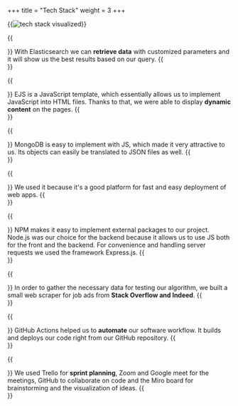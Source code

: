 +++
title = "Tech Stack"
weight = 3
+++

{{<image src="techstack-img.svg" alt="tech stack visualized">}}

{{<section title="Elasticsearch">}}
With Elasticsearch we can **retrieve data** with customized parameters and it will show us the best results based on our query.
{{</section>}}

{{<section title="EJS">}}
EJS is a JavaScript template, which essentially allows us to implement JavaScript into HTML files. Thanks to that, we were able to display **dynamic content** on the pages.
{{</section>}}

{{<section title="MongoDB">}}
MongoDB is easy to implement with JS, which made it very attractive to us. Its objects  can easily be translated to JSON files as well.
{{</section>}}

{{<section title="Heroku">}}
We used it because it's a good platform for fast and easy deployment of web apps.
{{</section>}}

{{<section title="Node.js & Express.js">}}
NPM makes it easy to implement external packages to our project. Node.js was our choice for the backend because it allows us to use JS both for the front and the backend. For convenience and handling server requests we used the framework Express.js.
{{</section>}}

{{<section title="Python & Beautiful Soup">}}
In order to gather the necessary data for testing our algorithm, we built a small web scraper for job ads from **Stack Overflow and Indeed**.
{{</section>}}

{{<section title="GitHub Actions">}}
GitHub Actions helped us to **automate** our software workflow. It builds and deploys our code right from our GitHub repository.
{{</section>}}

{{<section title="Communication">}}
We used Trello for **sprint planning**, Zoom and Google meet for the meetings, GitHub to collaborate on code and the Miro board for brainstorming and the visualization of ideas.
{{</section>}}